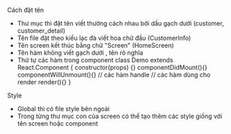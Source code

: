 Cách đặt tên

- Thư mục thì đặt tên viết thường cách nhau bởi dấu gạch dưới (customer, customer_detail)
- Tên file đặt theo kiểu lạc đà viết hoa chữ đầu (CustomerInfo)
- Tên screen kết thúc bằng chữ "Screen" (HomeScreen)
- Tên hàm không viết gạch dưới , tên rõ nghĩa
- Thứ tự các hàm trong component
  class Demo extends React.Component {
  constructor(props) {}
  componentDidMount(){}
  componentWillUnmount(){}
  // các hàm handle
  // các hàm dùng cho render
  render(){}
  }

Style

- Global thì có file style bên ngoài
- Trong từng thư mục con của screen có thể tạo thêm các style giống với tên screen hoặc component
